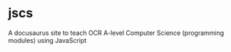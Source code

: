 # jscs
A docusaurus site to teach OCR A-level Computer Science (programming modules) using JavaScript
